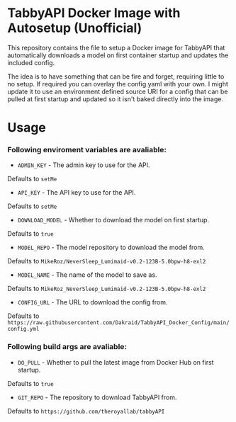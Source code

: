 # TabbyAPI Docker Image with Autosetup (Unofficial)

This repository contains the file to setup a Docker image for TabbyAPI that automatically downloads a model on first container startup and updates the included config.

The idea is to have something that can be fire and forget, requiring little to no setup. If required you can overlay the config.yaml with your own. I might update it to use an environment defined source URI for a config that can be pulled at first startup and updated so it isn't baked directly into the image.

# Usage

### Following enviroment variables are avaliable:

-   `ADMIN_KEY` - The admin key to use for the API.

Defaults to `setMe`

-   `API_KEY` - The API key to use for the API.

Defaults to `setMe`

-   `DOWNLOAD_MODEL` - Whether to download the model on first startup.

Defaults to `true`

-   `MODEL_REPO` - The model repository to download the model from.

Defaults to `MikeRoz/NeverSleep_Lumimaid-v0.2-123B-5.0bpw-h8-exl2`

-   `MODEL_NAME` - The name of the model to save as.

Defaults to `MikeRoz_NeverSleep_Lumimaid-v0.2-123B-5.0bpw-h8-exl2`

-   `CONFIG_URL` - The URL to download the config from.

Defaults to `https://raw.githubusercontent.com/Dakraid/TabbyAPI_Docker_Config/main/config.yml`

### Following build args are avaliable:

-   `DO_PULL` - Whether to pull the latest image from Docker Hub on first startup.

Defaults to `true`

-   `GIT_REPO` - The repository to download TabbyAPI from.

Defaults to `https://github.com/theroyallab/tabbyAPI`
